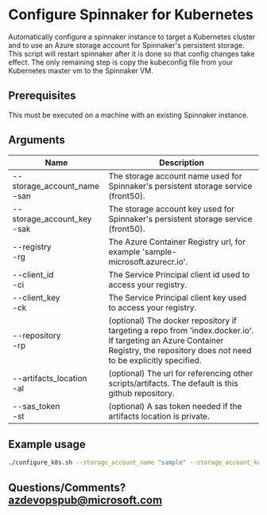 # Configure Spinnaker for Kubernetes

Automatically configure a spinnaker instance to target a Kubernetes cluster and to use an Azure storage account for Spinnaker's persistent storage. This script will restart spinnaker after it is done so that config changes take effect. The only remaining step is copy the kubeconfig file from your Kubernetes master vm to the Spinnaker VM.

## Prerequisites
This must be executed on a machine with an existing Spinnaker instance.

## Arguments
| Name | Description |
|---|---|
| --storage_account_name<br/>-san | The storage account name used for Spinnaker's persistent storage service (front50). |
| --storage_account_key<br/>-sak | The storage account key used for Spinnaker's persistent storage service (front50). |
| --registry<br/>-rg | The Azure Container Registry url, for example 'sample-microsoft.azurecr.io'. |
| --client_id<br/>-ci | The Service Principal client id used to access your registry. |
| --client_key<br/>-ck | The Service Principal client key used to access your registry. |
| --repository<br/>-rp | (optional) The docker repository if targeting a repo from 'index.docker.io'. If targeting an Azure Container Registry, the repository does _not_ need to be explicitly specified. |
| --artifacts_location<br/>-al | (optional) The url for referencing other scripts/artifacts. The default is this github repository. |
| --sas_token<br/>-st | (optional) A sas token needed if the artifacts location is private. |

## Example usage
```bash
./configure_k8s.sh --storage_account_name "sample" --storage_account_key "password" --registry "sample-microsoft.azurecr.io" --client_id "xxxxxxxx-xxxx-xxxx-xxxx-xxxxxxxxxxxx" --client-key "password"
```

## Questions/Comments? azdevopspub@microsoft.com